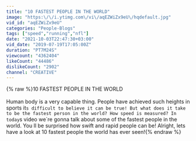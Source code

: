 ```yaml
---
title: "10 FASTEST PEOPLE IN THE WORLD"
image: "https:\/\/i.ytimg.com\/vi\/aqEZWiZx9eU\/hqdefault.jpg"
vid_id: "aqEZWiZx9eU"
categories: "People-Blogs"
tags: ["speed","running","nfl"]
date: "2021-10-03T22:47:30+03:00"
vid_date: "2019-07-19T17:05:00Z"
duration: "PT7M24S"
viewcount: "4362404"
likeCount: "44486"
dislikeCount: "2902"
channel: "CREATIVE"
---
```

{% raw %}10 FASTEST PEOPLE IN THE WORLD<br /><br />Human body is a very capable thing. People have achieved such heights in sports it`s difficult to believe it can be true! But what does it take to be the fastest person in the world? How speed is measured? In today`s video we`re gonna talk about some of the fastest people in the world. You ll be surprised how swift and rapid people can be! Alright, lets have a look at 10 fastest people the world has ever seen!{% endraw %}
